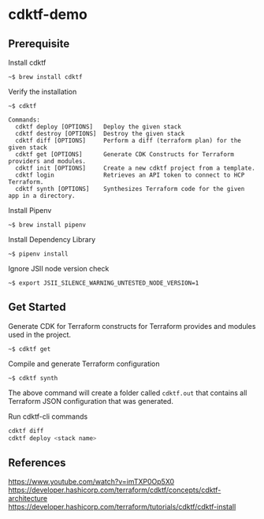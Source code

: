 # cdktf-demo

## Prerequisite

Install cdktf

```
~$ brew install cdktf
```

Verify the installation

```
~$ cdktf

Commands:
  cdktf deploy [OPTIONS]   Deploy the given stack
  cdktf destroy [OPTIONS]  Destroy the given stack
  cdktf diff [OPTIONS]     Perform a diff (terraform plan) for the given stack
  cdktf get [OPTIONS]      Generate CDK Constructs for Terraform providers and modules.
  cdktf init [OPTIONS]     Create a new cdktf project from a template.
  cdktf login              Retrieves an API token to connect to HCP Terraform.
  cdktf synth [OPTIONS]    Synthesizes Terraform code for the given app in a directory.
```

Install Pipenv

```
~$ brew install pipenv
```

Install Dependency Library

```
~$ pipenv install
```

Ignore JSII node version check

```
~$ export JSII_SILENCE_WARNING_UNTESTED_NODE_VERSION=1
```

## Get Started

Generate CDK for Terraform constructs for Terraform provides and modules used in the project.

```
~$ cdktf get
```

Compile and generate Terraform configuration

```
~$ cdktf synth
```

The above command will create a folder called `cdktf.out` that contains all Terraform JSON configuration that was generated.

Run cdktf-cli commands

```bash
cdktf diff
cdktf deploy <stack name>
```

## References
https://www.youtube.com/watch?v=imTXP0Op5X0
https://developer.hashicorp.com/terraform/cdktf/concepts/cdktf-architecture
https://developer.hashicorp.com/terraform/tutorials/cdktf/cdktf-install